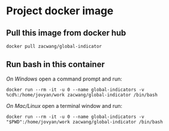 # Project docker image

## Pull this image from docker hub
```
docker pull zacwang/global-indicator
```

## Run bash in this container

*On Windows* open a command prompt and run:
```
docker run --rm -it -u 0 --name global-indicators -v %cd%:/home/jovyan/work zacwang/global-indicator /bin/bash
```

*On Mac/Linux* open a terminal window and run:
```
docker run --rm -it -u 0 --name global-indicators -v "$PWD":/home/jovyan/work zacwang/global-indicator /bin/bash
```
